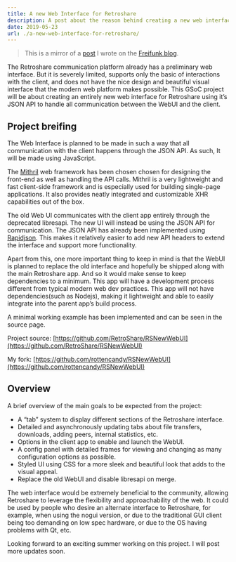 ```yaml
---
title: A new Web Interface for Retroshare
description: A post about the reason behind creating a new web interface for Retroshare.
date: 2019-05-23
url: ./a-new-web-interface-for-retroshare/
---
```


> This is a mirror of a [post](https://blog.freifunk.net/2019/05/23/a-new-web-interface-for-retroshare) I wrote on the [Freifunk blog](https://blog.freifunk.net).

The Retroshare communication platform already has a preliminary web interface.
But it is severely limited, supports only the basic of interactions with the client, and does not have the nice design and beautiful visual interface that the modern web platform makes possible.
This GSoC project will be about creating an entirely new web interface for Retroshare using it’s JSON API to handle all communication between the WebUI and the client.


## Project breifing

The Web Interface is planned to be made in such a way that all communication with the client happens through the JSON API. As such, It will be made using JavaScript.

The [Mithril](https://mithril.js.org) web framework has been chosen chosen for designing the front-end as well as handling the API calls.
Mithril is a very lightweight and fast client-side framework and is especially used for building single-page applications.
It also provides neatly integrated and customizable XHR capabilities out of the box.

The old Web UI communicates with the client app entirely through the deprecated libresapi.
The new UI will instead be using the JSON API for communication.
The JSON API has already been implemented using [Rapidjson](https://rapidjson.org).
This makes it relatively easier to add new API headers to extend the interface and support more functionality.

Apart from this, one more important thing to keep in mind is that the WebUI is planned to replace the old interface and hopefully be shipped along with the main Retroshare app.
And so it would make sense to keep dependencies to a minimum.
This app will have a development process different from typical modern web dev practices.
This app will not have dependencies(such as Nodejs), making it lightweight and able to easily integrate into the parent app’s build process.

A minimal working example has been implemented and can be seen in the source page.

Project source: [https://github.com/RetroShare/RSNewWebUI](https://github.com/RetroShare/RSNewWebUI)

My fork: [https://github.com/rottencandy/RSNewWebUI](https://github.com/rottencandy/RSNewWebUI)


## Overview

A brief overview of the main goals to be expected from the project:

- A “tab” system to display different sections of the Retroshare interface.
- Detailed and asynchronously updating tabs about file transfers, downloads, adding peers, internal statistics, etc.
- Options in the client app to enable and launch the WebUI.
- A config panel with detailed frames for viewing and changing as many configuration options as possible.
- Styled UI using CSS for a more sleek and beautiful look that adds to the visual appeal.
- Replace the old WebUI and disable libresapi on merge.

The web interface would be extremely beneficial to the community, allowing Retroshare to leverage the flexibility and approachability of the web.
It could be used by people who desire an alternate interface to Retroshare, for example, when using the nogui version,
or due to the traditional GUI client being too demanding on low spec hardware, or due to the OS having problems with Qt, etc.

Looking forward to an exciting summer working on this project. I will post more updates soon.
